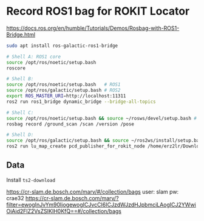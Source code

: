 # Record ROS1 bag for ROKIT Locator

https://docs.ros.org/en/humble/Tutorials/Demos/Rosbag-with-ROS1-Bridge.html

```bash
sudo apt install ros-galactic-ros1-bridge
```

```bash
# Shell A: ROS1 core
source /opt/ros/noetic/setup.bash
roscore
```

```bash
# Shell B:
source /opt/ros/noetic/setup.bash   # ROS1
source /opt/ros/galactic/setup.bash # ROS2
export ROS_MASTER_URI=http://localhost:11311
ros2 run ros1_bridge dynamic_bridge --bridge-all-topics
```

```bash
# Shell C:
source /opt/ros/noetic/setup.bash && source ~/rosws/devel/setup.bash # ROS1
rosbag record /ground_scan /scan /version /pose
```

```bash
# Shell D:
source /opt/ros/galactic/setup.bash && source ~/ros2ws/install/setup.bash # ROS2
ros2 run lu_map_create pcd_publisher_for_rokit_node /home/erz2lr/Downloads/28092022_154530-crop.pts
```

## Data

Install ```ts2-download```

https://cr-slam.de.bosch.com/marv/#/collection/bags
user: slam
pw: crae32
https://cr-slam.de.bosch.com/marv/?filter=ewogInJvYm90IjogewogICJvcCI6ICJzdWJzdHJpbmciLAogICJ2YWwiOiAid2FlZ2VsZSIKIH0KfQ==#/collection/bags
